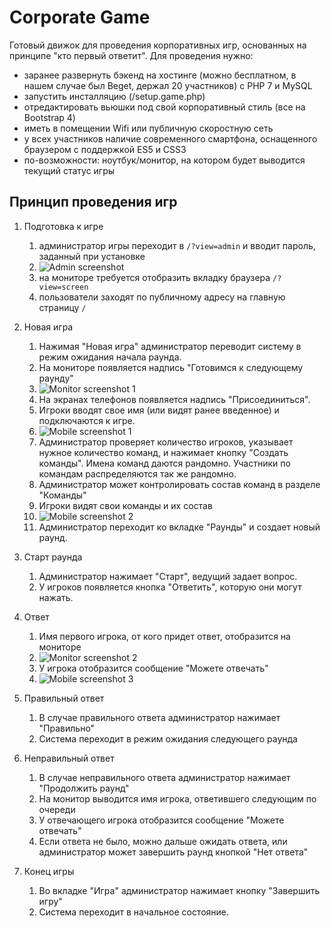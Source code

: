 # Corporate Game

Готовый движок для проведения корпоративных игр, основанных на принципе "кто первый ответит". Для проведения нужно:

- заранее развернуть бэкенд на хостинге (можно бесплатном, в нашем случае был Beget, держал 20 участников) с PHP 7 и MySQL
- запустить инсталляцию (/setup.game.php)
- отредактировать вьюшки под свой корпоративный стиль (все на Bootstrap 4)
- иметь в помещении Wifi или публичную скоростную сеть
- у всех участников наличие современного смартфона, оснащенного браузером с поддержкой ES5 и CSS3
- по-возможности: ноутбук/монитор, на котором будет выводится текущий статус игры 

## Принцип проведения игр

1. Подготовка к игре
   1. администратор игры переходит в `/?view=admin` и вводит пароль, заданный при установке 
   2. ![Admin screenshot](/screens/admin.png)
   3. на мониторе требуется отобразить вкладку браузера `/?view=screen`
   4. пользователи заходят по публичному адресу на главную страницу `/`

2. Новая игра
   1. Нажимая "Новая игра" администратор переводит систему в режим ожидания начала раунда.
   2. На мониторе появляется надпись "Готовимся к следующему раунду" 
   3. ![Monitor screenshot 1](/screens/monitor1.png)
   4. На экранах телефонов появляется надпись "Присоединиться". 
   5. Игроки вводят свое имя (или видят ранее введенное) и подключаются к игре. 
   6. ![Mobile screenshot 1](/screens/mobile1.png)
   7. Администратор проверяет количество игроков, указывает нужное количество команд, и нажимает кнопку "Создать команды". Имена команд даются рандомно. Участники по командам распределяются так же рандомно.
   8. Администратор может контролировать состав команд в разделе "Команды"
   9. Игроки видят свои команды и их состав
   10. ![Mobile screenshot 2](/screens/mobile2.png)
   11. Администратор переходит ко вкладке "Раунды" и создает новый раунд.

3. Старт раунда
   1. Администратор нажимает "Старт", ведущий задает вопрос.
   2. У игроков появляется кнопка "Ответить", которую они могут нажать.

4. Ответ
   1. Имя первого игрока, от кого придет ответ, отобразится на мониторе 
   2. ![Monitor screenshot 2](/screens/monitor2.png)
   3. У игрока отобразится сообщение "Можете отвечать" 
   4. ![Mobile screenshot 3](/screens/mobile3.png)

5. Правильный ответ
   1. В случае правильного ответа администратор нажимает "Правильно"
   2. Система переходит в режим ожидания следующего раунда

6. Неправильный ответ
   1. В случае неправильного ответа администратор нажимает "Продолжить раунд"
   2. На монитор выводится имя игрока, ответившего следующим по очереди
   3. У отвечающего игрока отобразится сообщение "Можете отвечать"
   4. Если ответа не было, можно дальше ожидать ответа, или администратор может завершить раунд кнопкой "Нет ответа"

7. Конец игры
   1. Во вкладке "Игра" администратор нажимает кнопку "Завершить игру"
   2. Система переходит в начальное состояние.